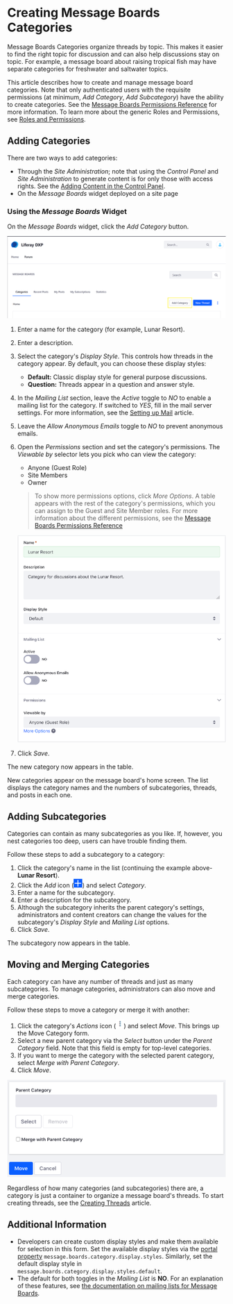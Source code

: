# Creating Message Boards Categories

Message Boards Categories organize threads by topic. This makes it easier to find the right topic for discussion and can also help discussions stay on topic. For example, a message board about raising tropical fish may have separate categories for freshwater and saltwater topics.

This article describes how to create and manage message board categories. Note that only authenticated users with the requisite permissions (at minimum, _Add Category_, _Add Subcategory_) have the ability to create categories. See the [Message Boards Permissions Reference](./08-message-boards-permissions-reference.md) for more information. To learn more about the generic Roles and Permissions, see [Roles and Permissions](https://help.liferay.com/hc/articles/360017895212-Roles-and-Permissions).

## Adding Categories

There are two ways to add categories:

* Through the _Site Administration_; note that using the _Control Panel_ and _Site Administration_ to generate content is for only those with access rights. See the [Adding Content in the Control Panel](../02-adding-content-in-the-control-panel.md).
* On the _Message Boards_ widget deployed on a site page

### Using the _Message Boards_ Widget

On the _Message Boards_ widget, click the _Add Category_ button.

![Using the app to create a category](./creating-message-boards-categories/images/04.png)

1. Enter a name for the category (for example, Lunar Resort).
1. Enter a description.
1. Select the category's _Display Style_. This controls how threads in the category appear. By default, you can choose these display styles:

    * **Default:** Classic display style for general purpose discussions.
    * **Question:** Threads appear in a question and answer style.

1. In the _Mailing List_ section, leave the _Active_ toggle to _NO_ to enable a mailing list for the category. If switched to _YES_, fill in the mail server settings. For more information, see the [Setting up Mail]() article.
1. Leave the _Allow Anonymous Emails_ toggle to _NO_ to prevent anonymous emails.
1. Open the _Permissions_ section and set the category's permissions. The _Viewable by_ selector lets you pick who can view the category:

    * Anyone (Guest Role)
    * Site Members
    * Owner

    > To show more permissions options, click *More Options*. A table appears with the rest of the category's permissions, which you can assign to the Guest and Site Member roles. For more information about the different permissions, see the [Message Boards Permissions Reference](./08-message-boards-permissions-reference.md)

    ![Figure 1: You have several options to create a message board category for your needs.](./creating-message-boards-categories/images/02.png)

1. Click _Save_.

The new category now appears in the table.

New categories appear on the message board's home screen. The list displays the category names and the numbers of subcategories, threads, and posts in each one.

## Adding Subcategories

Categories can contain as many subcategories as you like. If, however, you nest categories too deep, users can have trouble finding them.

Follow these steps to add a subcategory to a category:

1. Click the category's name in the list (continuing the example above- **Lunar Resort**).
1. Click the _Add_ icon (![Add](./creating-message-boards-categories/images/01.png)) and select _Category_.
1. Enter a name for the subcategory.
1. Enter a description for the subcategory.
1. Although the subcategory inherits the parent category's settings, administrators and content creators can change the values for the subcategory's _Display Style_ and _Mailing List_ options.
1. Click _Save_.

The subcategory now appears in the table.

## Moving and Merging Categories

Each category can have any number of threads and just as many subcategories. To manage categories, administrators can also move and merge categories.

Follow these steps to move a category or merge it with another:

1. Click the category's _Actions_ icon (![Actions](./creating-message-boards-categories/images/05.png)) and select _Move_. This brings up the Move Category form.
1. Select a new parent category via the _Select_ button under the _Parent Category_ field. Note that this field is empty for top-level categories.
1. If you want to merge the category with the selected parent category, select _Merge with Parent Category_.
1. Click _Move_.

![Figure 3: The Move Category form lets you move and merge categories.](./creating-message-boards-categories/images/03.png)

Regardless of how many categories (and subcategories) there are, a category is just a container to organize a message board's threads. To start creating threads, see the [Creating Threads](./03-creating-message-boards-threads.md) article.

## Additional Information

* Developers can create custom display styles and make them available for selection in this form. Set the available display styles via the [portal property](https://docs.liferay.com/dxp/portal/7.2-latest/propertiesdoc/portal.properties.html#Message%20Boards%20Portlet) `message.boards.category.display.styles`. Similarly, set the default display style in `message.boards.category.display.styles.default`.
* The default for both toggles in the _Mailing List_ is **NO**. For an explanation of these features, see [the documentation on mailing lists for Message Boards](https://help.liferay.com/hc/en-us/articles/360028720852-User-Subscriptions-and-Mailing-Lists).

